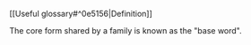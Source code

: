 [[Useful glossary#^0e5156|Definition]]

The core form shared by a family is known as the "base word".

